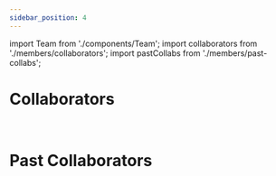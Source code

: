```yaml
---
sidebar_position: 4
---
```

import Team from './components/Team';
import collaborators from './members/collaborators';
import pastCollabs from './members/past-collabs';

# Collaborators

<Team data={collaborators} />
<br/>


# Past Collaborators

<Team data={pastCollabs} />